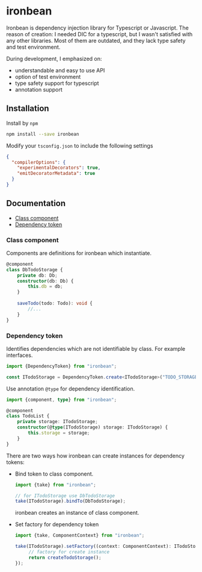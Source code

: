 # ironbean

Ironbean is dependency injection library for Typescript or Javascript. 
The reason of creation: I needed DIC for a typescript, but I wasn't satisfied with any other libraries. 
Most of them are outdated, and they lack type safety and test environment.

During development, I emphasized on:
- understandable and easy to use API
- option of test environment
- type safety support for typescript
- annotation support

## Installation

Install by `npm`

```sh
npm install --save ironbean
```
Modify your `tsconfig.json` to include the following settings

```json
{
  "compilerOptions": {
    "experimentalDecorators": true,
    "emitDecoratorMetadata": true
  }
}
```
## Documentation

- [Class component](#class-component)
- [Dependency token](#dependency-token)

### Class component

Components are definitions for ironbean which instantiate.

```typescript
@component
class DbTodoStorage {
    private db: Db;
    constructor(db: Db) {
        this.db = db;
    }
    
    saveTodo(todo: Todo): void {
        //...
    }
}
```

### Dependency token
Identifies dependencies which are not identifiable by class. For example interfaces.

```typescript
import {DependencyToken} from "ironbean";

const ITodoStorage = DependencyToken.create<ITodoStorage>("TODO_STORAGE");
```

Use annotation ```@type``` for dependency identification.

```typescript
import {component, type} from "ironbean";

@component
class TodoList {
    private storage: ITodoStorage;
    constructor(@type(ITodoStorage) storage: ITodoStorage) {
        this.storage = storage;
    }
}
```

There are two ways how ironbean can create instances for dependency tokens:
 - Bind token to class component.
    ```typescript
   import {take} from "ironbean";
    
    // for ITodoStorage use DbTodoStorage
    take(ITodoStorage).bindTo(DbTodoStorage);
    ```
    ironbean creates an instance of class component.
   
 - Set factory for dependency token
   ```typescript
   import {take, ComponentContext} from "ironbean";
   
   take(ITodoStorage).setFactory((context: ComponentContext): ITodoStorage => {
        // factory for create instance
        return createTodoStorage();
   });
   ```
   


